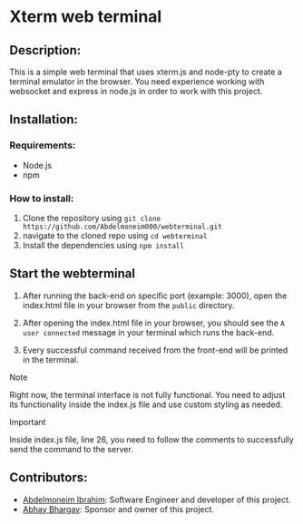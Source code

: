 # Xterm web terminal

## Description:
This is a simple web terminal that uses xterm.js and node-pty to create a terminal emulator in the browser. You need experience working with websocket and express in node.js in order to work with this project.

## Installation:

### Requirements:
- Node.js
- npm

### How to install:
1. Clone the repository using `git clone https://github.com/Abdelmoneim000/webterminal.git`
2. navigate to the cloned repo using `cd webterminal`
3. Install the dependencies using `npm install`

## Start the webterminal
1. After running the back-end on specific port (example: 3000), open the index.html file in your browser from the `public` directory.

2. After opening the index.html file in your browser, you should see the `A user connected` message in your terminal which runs the back-end.

3. Every successful command received from the front-end will be printed in the terminal.

> [!NOTE]
> Right now, the terminal interface is not fully functional. You need to adjust its functionality inside the index.js file and use custom styling as needed.

> [!IMPORTANT]
> Inside index.js file, line 26, you need to follow the comments to successfully send the command to the server.

## Contributors:

- [Abdelmoneim Ibrahim](https://github.com/Abdelmoneim000): Software Engineer and developer of this project.
- [Abhay Bhargav](https://replit.com/@AbhayBhargav1): Sponsor and owner of this project.
